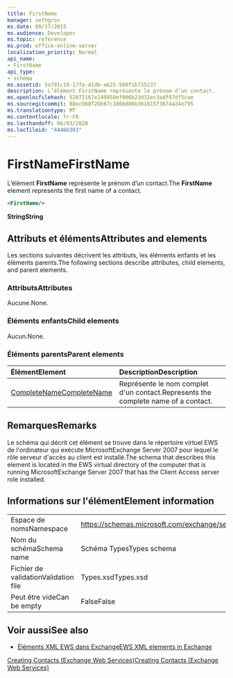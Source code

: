 ```yaml
---
title: FirstName
manager: sethgros
ms.date: 09/17/2015
ms.audience: Developer
ms.topic: reference
ms.prod: office-online-server
localization_priority: Normal
api_name:
- FirstName
api_type:
- schema
ms.assetid: 5a791c10-17fa-41db-a625-5b0f1b735237
description: L’élément FirstName représente le prénom d’un contact.
ms.openlocfilehash: 52072167e149950ef006b23d32ec3adf97df5cae
ms.sourcegitcommit: 88ec988f2bb67c1866d06b361615f3674a24e795
ms.translationtype: MT
ms.contentlocale: fr-FR
ms.lasthandoff: 06/03/2020
ms.locfileid: "44466303"
---
```

# <a name="firstname"></a><span data-ttu-id="23783-103">FirstName</span><span class="sxs-lookup"><span data-stu-id="23783-103">FirstName</span></span>

<span data-ttu-id="23783-104">L’élément **FirstName** représente le prénom d’un contact.</span><span class="sxs-lookup"><span data-stu-id="23783-104">The **FirstName** element represents the first name of a contact.</span></span> 
  
```xml
<FirstName/>
```

 <span data-ttu-id="23783-105">**String**</span><span class="sxs-lookup"><span data-stu-id="23783-105">**String**</span></span>
## <a name="attributes-and-elements"></a><span data-ttu-id="23783-106">Attributs et éléments</span><span class="sxs-lookup"><span data-stu-id="23783-106">Attributes and elements</span></span>

<span data-ttu-id="23783-107">Les sections suivantes décrivent les attributs, les éléments enfants et les éléments parents.</span><span class="sxs-lookup"><span data-stu-id="23783-107">The following sections describe attributes, child elements, and parent elements.</span></span>
  
### <a name="attributes"></a><span data-ttu-id="23783-108">Attributs</span><span class="sxs-lookup"><span data-stu-id="23783-108">Attributes</span></span>

<span data-ttu-id="23783-109">Aucune.</span><span class="sxs-lookup"><span data-stu-id="23783-109">None.</span></span>
  
### <a name="child-elements"></a><span data-ttu-id="23783-110">Éléments enfants</span><span class="sxs-lookup"><span data-stu-id="23783-110">Child elements</span></span>

<span data-ttu-id="23783-111">Aucun.</span><span class="sxs-lookup"><span data-stu-id="23783-111">None.</span></span>
  
### <a name="parent-elements"></a><span data-ttu-id="23783-112">Éléments parents</span><span class="sxs-lookup"><span data-stu-id="23783-112">Parent elements</span></span>

|<span data-ttu-id="23783-113">**Élément**</span><span class="sxs-lookup"><span data-stu-id="23783-113">**Element**</span></span>|<span data-ttu-id="23783-114">**Description**</span><span class="sxs-lookup"><span data-stu-id="23783-114">**Description**</span></span>|
|:-----|:-----|
|[<span data-ttu-id="23783-115">CompleteName</span><span class="sxs-lookup"><span data-stu-id="23783-115">CompleteName</span></span>](completename.md) <br/> |<span data-ttu-id="23783-116">Représente le nom complet d'un contact.</span><span class="sxs-lookup"><span data-stu-id="23783-116">Represents the complete name of a contact.</span></span>  <br/> |
   
## <a name="remarks"></a><span data-ttu-id="23783-117">Remarques</span><span class="sxs-lookup"><span data-stu-id="23783-117">Remarks</span></span>

<span data-ttu-id="23783-118">Le schéma qui décrit cet élément se trouve dans le répertoire virtuel EWS de l'ordinateur qui exécute MicrosoftExchange Server 2007 pour lequel le rôle serveur d'accès au client est installé.</span><span class="sxs-lookup"><span data-stu-id="23783-118">The schema that describes this element is located in the EWS virtual directory of the computer that is running MicrosoftExchange Server 2007 that has the Client Access server role installed.</span></span>
  
## <a name="element-information"></a><span data-ttu-id="23783-119">Informations sur l'élément</span><span class="sxs-lookup"><span data-stu-id="23783-119">Element information</span></span>

|||
|:-----|:-----|
|<span data-ttu-id="23783-120">Espace de noms</span><span class="sxs-lookup"><span data-stu-id="23783-120">Namespace</span></span>  <br/> |https://schemas.microsoft.com/exchange/services/2006/types  <br/> |
|<span data-ttu-id="23783-121">Nom du schéma</span><span class="sxs-lookup"><span data-stu-id="23783-121">Schema name</span></span>  <br/> |<span data-ttu-id="23783-122">Schéma Types</span><span class="sxs-lookup"><span data-stu-id="23783-122">Types schema</span></span>  <br/> |
|<span data-ttu-id="23783-123">Fichier de validation</span><span class="sxs-lookup"><span data-stu-id="23783-123">Validation file</span></span>  <br/> |<span data-ttu-id="23783-124">Types.xsd</span><span class="sxs-lookup"><span data-stu-id="23783-124">Types.xsd</span></span>  <br/> |
|<span data-ttu-id="23783-125">Peut être vide</span><span class="sxs-lookup"><span data-stu-id="23783-125">Can be empty</span></span>  <br/> |<span data-ttu-id="23783-126">False</span><span class="sxs-lookup"><span data-stu-id="23783-126">False</span></span>  <br/> |
   
## <a name="see-also"></a><span data-ttu-id="23783-127">Voir aussi</span><span class="sxs-lookup"><span data-stu-id="23783-127">See also</span></span>



- [<span data-ttu-id="23783-128">Éléments XML EWS dans Exchange</span><span class="sxs-lookup"><span data-stu-id="23783-128">EWS XML elements in Exchange</span></span>](ews-xml-elements-in-exchange.md)


[<span data-ttu-id="23783-129">Creating Contacts (Exchange Web Services)</span><span class="sxs-lookup"><span data-stu-id="23783-129">Creating Contacts (Exchange Web Services)</span></span>](https://msdn.microsoft.com/library/4845917e-70d1-481c-bbd7-011ec6571789%28Office.15%29.aspx)

